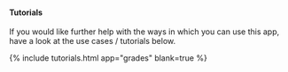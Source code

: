 #### Tutorials

If you would like further help with the ways in which you can use this app, have a look at the use cases / tutorials below.

{% include tutorials.html app="grades" blank=true %}